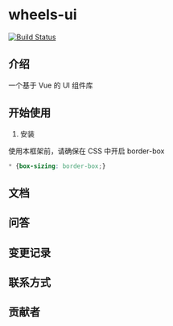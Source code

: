# wheels-ui

[![Build Status](https://travis-ci.org/shenwl/wheels-ui.svg?branch=master)](https://travis-ci.org/shenwl/wheels-ui)

## 介绍

一个基于 Vue 的 UI 组件库

## 开始使用

1. 安装

使用本框架前，请确保在 CSS 中开启 border-box

```css
* {box-sizing: border-box;}

```

## 文档

## 问答

## 变更记录

## 联系方式

## 贡献者
